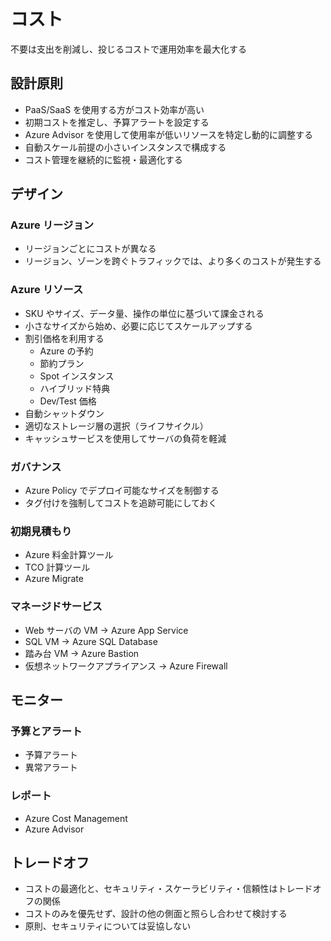 # コスト

不要は支出を削減し、投じるコストで運用効率を最大化する

## 設計原則

- PaaS/SaaS を使用する方がコスト効率が高い
- 初期コストを推定し、予算アラートを設定する
- Azure Advisor を使用して使用率が低いリソースを特定し動的に調整する
- 自動スケール前提の小さいインスタンスで構成する
- コスト管理を継続的に監視・最適化する

## デザイン

### Azure リージョン

- リージョンごとにコストが異なる
- リージョン、ゾーンを跨ぐトラフィックでは、より多くのコストが発生する

### Azure リソース

- SKU やサイズ、データ量、操作の単位に基づいて課金される
- 小さなサイズから始め、必要に応じてスケールアップする
- 割引価格を利用する
  - Azure の予約
  - 節約プラン
  - Spot インスタンス
  - ハイブリッド特典
  - Dev/Test 価格
- 自動シャットダウン
- 適切なストレージ層の選択（ライフサイクル）
- キャッシュサービスを使用してサーバの負荷を軽減

### ガバナンス

- Azure Policy でデプロイ可能なサイズを制御する
- タグ付けを強制してコストを追跡可能にしておく

### 初期見積もり

- Azure 料金計算ツール
- TCO 計算ツール
- Azure Migrate

### マネージドサービス

- Web サーバの VM -> Azure App Service
- SQL VM -> Azure SQL Database
- 踏み台 VM -> Azure Bastion
- 仮想ネットワークアプライアンス -> Azure Firewall

## モニター

### 予算とアラート

- 予算アラート
- 異常アラート

### レポート

- Azure Cost Management
- Azure Advisor

## トレードオフ

- コストの最適化と、セキュリティ・スケーラビリティ・信頼性はトレードオフの関係
- コストのみを優先せず、設計の他の側面と照らし合わせて検討する
- 原則、セキュリティについては妥協しない
